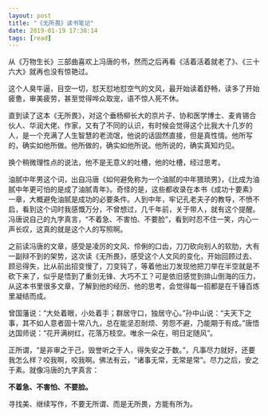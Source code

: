 ```yaml
---
layout: post
title: "《无所畏》读书笔记"
date: 2019-01-19 17:38:14
tags: [read]
---
```


从《万物生长》三部曲喜欢上冯唐的书，然而之后再看《活着活着就老了》、《三十六大》就再也没有惊艳过。

这个人臭牛逼，目空一切，怼天怼地怼空气的文风，最开始读着舒畅，读多了开始疲惫，审美疲劳，甚至觉得哗众取宠，语不惊人死不休。

直到读了这本《无所畏》，对这个垂杨柳长大的京片子、协和医学博士、麦肯锡合伙人、华润大佬、作家，又有了不同的认识，有时候会觉得这个比我大十几岁的人，是一个充满了人生智慧的老流氓，他说的话固然直接，但是真性情。他所写的，确实如他所做。他所做的，确实如他所说。他所说的，确实真知灼见。

换个稍微理性点的说法，他不是无意义的吐槽，他的吐槽，经过思考。

油腻中年男这个词，出自冯唐《如何避免称为一个油腻的中年猥琐男》，《比成为油腻中年更可怕的是成了油腻青年》。奇怪的是，这些都收录在本书《成功十要素》一章，大概避免油腻是成功的必要条件。人到中年，牢记孔老夫子的教导，不愤不启，看到这个词时我感慨万分，不曾想过，几千年前，关于带人，就有这个提醒。冯唐说自己的九字真言，“不着急、不害怕、不要脸”，看到时忍不住一笑，内心一声长叹，这真的就是这个人的写照啊。

之前读冯唐的文章，感受是凌厉的文风、伶俐的口齿，刀刀砍向别人的软肋，大有一副辩不到的架势，这次读《无所畏》，感受这个人文风的变化，开始回顾过去、顾忌得失，比从前出招变慢了，刀变钝了，等着他出刀发现他把刀举在半空就是不砍下来了，似乎是悟到了重剑无锋、大巧不工？可是依旧感觉到排山倒海的压力，从这本书里很多文章，了解到他的经历、他的思考，会觉得每一招都是在千锤百炼里凝结而成。

曾国藩说：“大处着眼，小处着手；群居守口，独居守心。”孙中山说：“夫天下之事，其不如人意者固十常八九，总在能坚忍耐烦、劳怨不避，乃能期于有成。”唐悟达国师说：“花开满树红，花落万枝空。唯余一朵在，明日定随风”。

正所谓，“是非审之于己，毁誉听之于人，得失安之于数。”，凡事尽力就好，还要我怎么样？咬我啊，咬我啊。佛法有云，“诸事无常，无常是常”。尽力之后，安之于素。就像冯唐的九字真言：

**不着急、不害怕、不要脸。**

寻找美、继续写作，不要无所谓、而是无所畏，方能有所为。